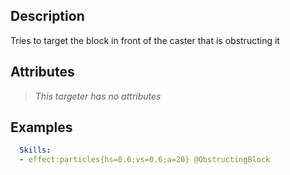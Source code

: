 ## Description
Tries to target the block in front of the caster that is obstructing it

## Attributes
>*This targeter has no attributes*


## Examples
```yaml
  Skills:
  - effect:particles{hs=0.6;vs=0.6;a=20} @ObstructingBlock
```